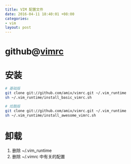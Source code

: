 ```yaml
---
title: VIM 配置文件
date: 2016-04-11 18:40:01 +08:00
categories:
- vim
layout: post
---
```


# github@[vimrc](https://github.com/amix/vimrc)

# 安装

``` bash
# 基础版
git clone git://github.com/amix/vimrc.git ~/.vim_runtime
sh ~/.vim_runtime/install_basic_vimrc.sh

# 炫酷版
git clone git://github.com/amix/vimrc.git ~/.vim_runtime
sh ~/.vim_runtime/install_awesome_vimrc.sh
```

# 卸载

1. 删除 ~/.vim_runtime
2. 删除 ~/.vimrc 中有关的配置

